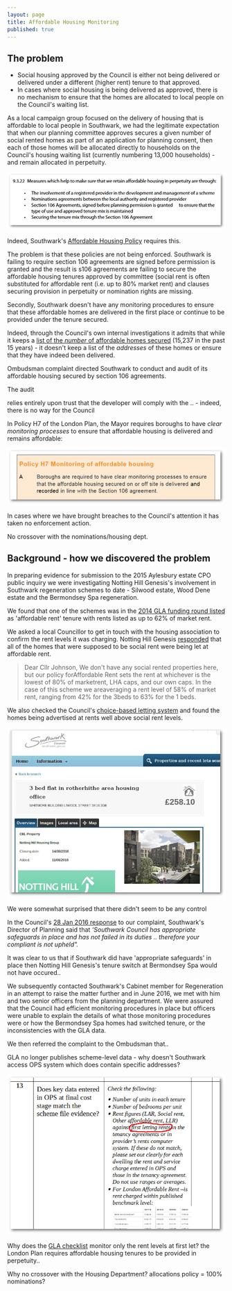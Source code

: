 ```yaml
---
layout: page
title: Affordable Housing Monitoring
published: true
---
```

## The problem

* Social housing approved by the Council is either not being delivered or delivered under a different (higher rent) tenure to that approved.
* In cases where social housing is being delivered as approved, there is no mechanism to ensure that the homes are allocated to local people on the Council's waiting list.


As a local campaign group focused on the delivery of housing that is affordable to local people in Southwark, we had the legitimate expectation that when our planning committee approves secures a given number of social rented homes as part of an application for planning consent, then each of those homes will be allocated directly to households on the Council's housing waiting list (currently numbering 13,000 households) - and remain allocated in perpetuity.    

![](/img/ahspd.png)

Indeed, Southwark's [Affordable Housing Policy](file:///C:/Users/Giuseppe/AppData/Local/Temp/Draft_Affordable_Housing_SPD_2011.pdf) requires this.

The problem is that these policies are not being enforced. Southwark is failing to require section 106 agreements are signed before permission is granted and the result is s106 agreements are failing to secure the affordable housing tenures approved by committee (social rent is often substituted for affordable rent (i.e. up to 80% market rent) and clauses securing provision in perpetuity or nomination rights are missing.

Secondly, Southwark doesn't have any monitoring procedures to ensure that these affordable homes are delivered in the first place or continue to be provided under the tenure secured. 

Indeed, through the Council's own internal investigations it admits that while it keeps a [list of the *number* of affordable homes secured](https://www.southwark.gov.uk/planning-and-building-control/planning-policy-and-transport-policy/monitoring/authority-monitoring-report/housing?chapter=4) (15,237 in the past 15 years) - it doesn't keep a list of the *addresses* of these homes or ensure that they have indeed been delivered.

Ombudsman complaint directed Southwark to conduct and audit of its affordable housing secured by section 106 agreements.

The audit 

relies entirely upon trust that the developer will comply with the .. - indeed, there is no way for the Council 

In Policy H7 of the London Plan, the Mayor requires boroughs to have *clear monitoring processes* to ensure that affordable housing is delivered and remains affordable: 

![](/img/lpmonitoring.png)

In cases where we have brought breaches to the Council's attention it has taken no enforcement action.

No crossover with the nominations/housing dept.

## Background - how we discovered the problem
In preparing evidence for submission to the 2015 Aylesbury estate CPO public inquiry we were investigating Notting Hill Genesis's involvement in Southwark regeneration schemes to date - Silwood estate, Wood Dene estate and the Bermondsey Spa regeneration.

We found that one of the schemes was in the [2014 GLA funding round listed](http://35percent.org/img/GLA+Affordable+Housing+Dataset_v1_0-1.xls) as 'affordable rent' tenure with rents listed as up to 62% of market rent.

We asked a local Councillor to get in touch with the housing association to confirm the rent levels it was charging. Notting Hill Genesis [responded](http://35percent.org/img/nottinghillexchange.pdf) that all of the homes that were supposed to be social rent were being let at affordable rent.

> Dear Cllr Johnson, We don't have any social rented properties here, but our policy forAffordable Rent sets the rent at whichever is the lowest of 80% of marketrent, LHA caps, and our own caps. In the case of this scheme we areaveraging a rent level of 58% of market rent, ranging from 42% for the 3beds to 63% for the 1 beds.

We also checked the Council's [choice-based letting system](https://www.southwarkhomesearch.org.uk/) and found the homes being advertised at rents well above social rent levels.

![](/img/nhghomesearch.jpg)

We were somewhat surprised that there didn't seem to be any control

In the Council's [28 Jan 2016 response](/img/Stage1response28Jan2016.pdf) to our complaint, Southwark's Director of Planning said that _‘Southwark Council has appropriate safeguards in place and has not failed in its duties .. therefore your compliant is not upheld"._

It was clear to us that if Southwark did have 'appropriate safeguards' in place then Notting Hill Genesis's tenure switch at Bermondsey Spa would not have occured.. 

We subsequently contacted Southwark's Cabinet member for Regeneration in an attempt to raise the matter further and in June 2016, we met with him and two senior officers from the planning department. We were assured that the Council had efficient monitoring procedures in place but officers were unable to explain the details of what those monitoring procedures were or how the Bermondsey Spa homes had switched tenure, or the inconsistencies with the GLA data.

We then referred the complaint to the Ombudsman that..

GLA no longer publishes scheme-level data - why doesn't Southwark access OPS system which does contain specific addresses?

![](/img/glachecklist.jpg)

Why does the [GLA checklist](https://www.london.gov.uk/file/50558569) monitor only the rent levels at first let? the London Plan requires affordable housing tenures to be provided in perpetuity..

Why no crossover with the Housing Department? allocations policy = 100% nominations?
